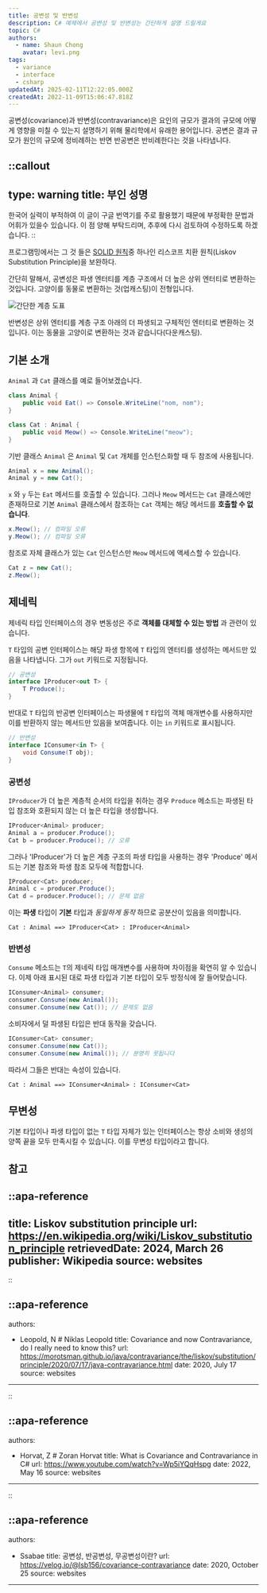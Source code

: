 ```yaml
---
title: 공변성 및 반변성
description: C# 예제에서 공변성 및 반변성는 간단하게 설명 드릴게요
topic: C#
authors:
  - name: Shaun Chong
    avatar: levi.png
tags:
  - variance
  - interface
  - csharp
updatedAt: 2025-02-11T12:22:05.000Z
createdAt: 2022-11-09T15:06:47.818Z
---
```


공변성(covariance)과 반변성(contravariance)은 요인의 규모가 결과의 규모에 어떻게 영향을 미칠 수 있는지 설명하기 위해 물리학에서 유래한 용어입니다. 공변은 결과 규모가 원인의 규모에 정비례하는 반면 반공변은 반비례한다는 것을 나타냅니다.

<!--more-->

<!-- prettier-ignore-start -->
::callout
---
type: warning
title: 부인 성명
---
한국어 실력이 부적하여 이 글이 구글 번역기를 주로 활용했기 때문에 부정확한 문법과 어휘가 있을수 있습니다. 이 점 양해 부탁드리며, 추후에 다시 검토하여 수정하도록 하겠습니다.
::
<!-- prettier-ignore-end -->

프로그램밍에서는 그 것 들은 [SOLID 원칙](https://www.freecodecamp.org/news/solid-principles-explained-in-plain-english/)중 하나인 리스코프 치환 원칙(Liskov Substitution Principle)을 보완하다.

간단히 말해서, 공변성은 파생 엔터티를 계층 구조에서 더 높은 상위 엔터티로 변환하는 것입니다. 고양이를 동물로 변환하는 것(업캐스팅)이 전형입니다.

![간단한 계층 도표](/images/variance/hierarchy.png)

반변성은 상위 엔터티를 계층 구조 아래의 더 파생되고 구체적인 엔터티로 변환하는 것입니다. 이는 동물을 고양이로 변환하는 것과 같습니다(다운캐스팅).

## 기본 소개

`Animal` 과 `Cat` 클래스를 예로 들어보겠습니다.

```cs
class Animal {
	public void Eat() => Console.WriteLine("nom, nom");
}

class Cat : Animal {
	public void Meow() => Console.WriteLine("meow");
}
```

기반 클래스 `Animal` 은 `Animal` 및 `Cat` 개체를 인스턴스화할 때 두 참조에 사용됩니다.

```cs
Animal x = new Animal();
Animal y = new Cat();
```

`x` 와 `y` 두는 `Eat` 메서드를 호출할 수 있습니다. 그러나 `Meow` 메서드는 `Cat` 클래스에만 존재하므로 기본 `Animal` 클래스에서 참조하는 `Cat` 객체는 해당 메서드를 **호출할 수 없습니다**.

```cs
x.Meow(); // 컴파일 오류
y.Meow(); // 컴파일 오류
```

참조로 자체 클래스가 있는 `Cat` 인스턴스만 `Meow` 메서드에 액세스할 수 있습니다.

```cs
Cat z = new Cat();
z.Meow();
```

## 제네릭

제네릭 타입 인터페이스의 경우 변동성은 주로 **객체를 대체할 수 있는 방법** 과 관련이 있습니다.

`T` 타입의 공변 인터페이스는 해당 파생 항목에 `T` 타입의 엔터티를 생성하는 메서드만 있음을 나타냅니다. 그가 `out` 키워드로 지정됩니다.

```cs
// 공변성
interface IProducer<out T> {
	T Produce();
}
```

반대로 `T` 타입의 반공변 인터페이스는 파생물에 `T` 타입의 객체 매개변수를 사용하지만 이를 반환하지 않는 메서드만 있음을 보여줍니다. 이는 `in` 키워드로 표시됩니다.

```cs
// 반변성
interface IConsumer<in T> {
	void Consume(T obj);
}
```

### 공변성

`IProducer`가 더 높은 계층적 순서의 타입을 취하는 경우 `Produce` 메소드는 파생된 타입 참조와 호환되지 않는 더 높은 타입을 생성합니다.

```cs
IProducer<Animal> producer;
Animal a = producer.Produce();
Cat b = producer.Produce(); // 오류
```

그러나 'IProducer'가 더 높은 계층 구조의 파생 타입을 사용하는 경우 'Produce' 메서드는 기본 참조와 파생 참조 모두에 적합합니다.

```cs
IProducer<Cat> producer;
Animal c = producer.Produce();
Cat d = producer.Produce(); // 문제 없음
```

이는 **파생** 타입이 **기본** 타입과 _동일하게 동작_ 하므로 공분산이 있음을 의미합니다.

```
Cat : Animal ==> IProducer<Cat> : IProducer<Animal>
```

### 반변성

`Consume` 메소드는 `T`의 제네릭 타입 매개변수를 사용하며 차이점을 확연히 알 수 있습니다. 이제 아래 표시된 대로 파생 타입과 기본 타입이 모두 방정식에 잘 들어맞습니다.

```cs
IConsumer<Animal> consumer;
consumer.Consume(new Animal());
consumer.Consume(new Cat()); // 문제도 없음
```

소비자에서 덜 파생된 타입은 반대 동작을 갖습니다.

```cs
IConsumer<Cat> consumer;
consumer.Consume(new Cat());
consumer.Consume(new Animal()); // 분명히 못됩니다
```

따라서 그들은 반대는 속성이 있습니다.

```
Cat : Animal ==> IConsumer<Animal> : IConsumer<Cat>
```

## 무변성

기본 타입이나 파생 타입이 없는 `T` 타입 자체가 있는 인터페이스는 항상 소비와 생성의 양쪽 끝을 모두 만족시킬 수 있습니다. 이를 무변성 타입이라고 합니다.

## 참고

<!-- prettier-ignore-start -->
::apa-reference
---
title: Liskov substitution principle
url: https://en.wikipedia.org/wiki/Liskov_substitution_principle
retrievedDate: 2024, March 26
publisher: Wikipedia
source: websites
---
::

::apa-reference
---
authors:
 - Leopold, N # Niklas Leopold
title: Covariance and now Contravariance, do I really need to know this?
url: https://morotsman.github.io/java/contravariance/the/liskov/substitution/principle/2020/07/17/java-contravariance.html
date: 2020, July 17
source: websites
---
::

::apa-reference
---
authors:
 - Horvat, Z # Zoran Horvat
title: What is Covariance and Contravariance in C#
url: https://www.youtube.com/watch?v=Wp5iYQqHspg
date: 2022, May 16
source: websites
---
::

::apa-reference
---
authors:
 - Ssabae
title: 공변성, 반공변성, 무공변성이란?
url: https://velog.io/@lsb156/covariance-contravariance
date: 2020, October 25
source: websites
---
<!-- prettier-ignore-end -->
